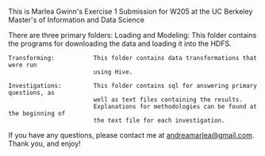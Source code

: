 This is Marlea Gwinn's Exercise 1 Submission for W205 at the UC Berkeley Master's of Information and Data Science

There are three primary folders:
    Loading and Modeling:   This folder contains the programs for downloading the data and 
                            loading it into the HDFS.
                            
    Transforming:           This folder contains data transformations that were run 
                            using Hive.
                            
    Investigations:         This folder contains sql for answering primary questions, as 
                            well as text files containing the results.
                            Explanations for methodologies can be found at the beginning of
                            the text file for each investigation.

If you have any questions, please contact me at andreamarlea@gmail.com. Thank you, and enjoy!
